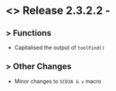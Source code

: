 # <> Release 2.3.2.2 - 

## > Functions
- Capitalised the output of `toolFind()`

## > Other Changes
- Minor changes to `SC03A & v` macro